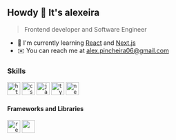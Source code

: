 ## Howdy 👋 It's alexeira 
> Frontend developer and Software Engineer

- 🌱 I'm currently learning [React](https://reactjs.org) and [Next.js](https://nextjs.org/)
- ✉️ You can reach me at alex.pincheira06@gmail.com

### Skills

<code><img alt="html" height="30" src="https://github.com/alexeira/alexeira/assets/102609365/0ab4b971-cad1-47ff-93e6-b31e28fe1bbb"/></code>
<code><img alt="css" height="30" src="https://github.com/alexeira/alexeira/assets/102609365/92695138-2633-404f-8117-11eec2b99a00" /></code>
<code><img alt="javascript" height="30" src="https://github.com/alexeira/alexeira/assets/102609365/3bac3269-058a-4911-b85e-3c9717cc1adf"/></code>
<code><img alt="typescript" height="30" src="https://github.com/alexeira/alexeira/assets/102609365/09550584-ca05-4323-b064-2ec4cb1c4651" /></code>
<code><img alt="next-js" height="30" src="https://github.com/alexeira/alexeira/assets/102609365/e8ad7c22-2fa8-4e28-9f23-186e02196df8" /></code>

#### Frameworks and Libraries

<code><img alt="react" height="30" src="https://github.com/alexeira/alexeira/assets/102609365/5bdda512-6026-4543-a215-07300fea8686"/></code>
<code><img alt="" height="30" src="https://github.com/alexeira/alexeira/assets/102609365/6c31c44d-3fd1-4572-b1fa-3013c0629c2c"/></code>
